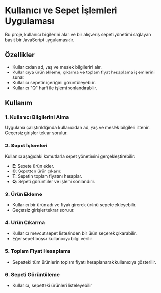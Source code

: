 # Kullanıcı ve Sepet İşlemleri Uygulaması

Bu proje, kullanıcı bilgilerini alan ve bir alışveriş sepeti yönetimi sağlayan basit bir JavaScript uygulamasıdır.

## Özellikler

- Kullanıcıdan ad, yaş ve meslek bilgilerini alır.
- Kullanıcıya ürün ekleme, çıkarma ve toplam fiyat hesaplama işlemlerini sunar.
- Kullanıcı sepetin içeriğini görüntüleyebilir.
- Kullanıcı "Q" harfi ile işlemi sonlandırabilir.

## Kullanım

### 1. Kullanıcı Bilgilerini Alma

Uygulama çalıştırıldığında kullanıcıdan ad, yaş ve meslek bilgileri istenir. Geçersiz girişler tekrar sorulur.

### 2. Sepet İşlemleri

Kullanıcı aşağıdaki komutlarla sepet yönetimini gerçekleştirebilir:

- **E**: Sepete ürün ekler.
- **C**: Sepetten ürün çıkarır.
- **T**: Sepetin toplam fiyatını hesaplar.
- **Q**: Sepeti görüntüler ve işlemi sonlandırır.

### 3. Ürün Ekleme

- Kullanıcı bir ürün adı ve fiyatı girerek ürünü sepete ekleyebilir.
- Geçersiz girişler tekrar sorulur.

### 4. Ürün Çıkarma

- Kullanıcı mevcut sepet listesinden bir ürün seçerek çıkarabilir.
- Eğer sepet boşsa kullanıcıya bilgi verilir.

### 5. Toplam Fiyat Hesaplama

- Sepetteki tüm ürünlerin toplam fiyatı hesaplanarak kullanıcıya gösterilir.

### 6. Sepeti Görüntüleme

- Kullanıcı, sepetteki ürünleri listeleyebilir.


